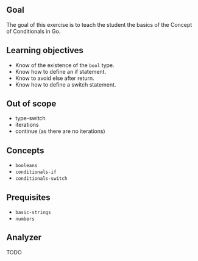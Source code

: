 ## Goal

The goal of this exercise is to teach the student the basics of the Concept of Conditionals in Go.

## Learning objectives

- Know of the existence of the `bool` type.
- Know how to define an if statement.
- Know to avoid else after return.
- Know how to define a switch statement.

## Out of scope

- type-switch
- iterations
- continue (as there are no iterations)

## Concepts

- `booleans`
- `conditionals-if`
- `conditionals-switch`

## Prequisites

- `basic-strings`
- `numbers`

## Analyzer

TODO
